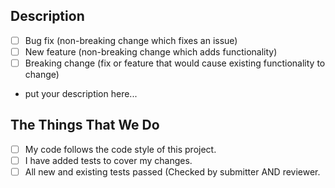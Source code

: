 <!--- What types of changes does your code introduce? Put an `x` in all the boxes that apply: -->
## Description
- [ ] Bug fix (non-breaking change which fixes an issue)
- [ ] New feature (non-breaking change which adds functionality)
- [ ] Breaking change (fix or feature that would cause existing functionality to change)
- put your description here...

## The Things That We Do
- [ ] My code follows the code style of this project.
- [ ] I have added tests to cover my changes.
- [ ] All new and existing tests passed (Checked by submitter AND reviewer.

